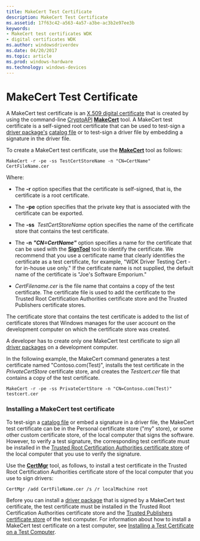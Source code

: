 ```yaml
---
title: MakeCert Test Certificate
description: MakeCert Test Certificate
ms.assetid: 17f63c42-a563-4a57-a3be-ac3b2e97ee3b
keywords:
- MakeCert test certificates WDK
- digital certificates WDK
ms.author: windowsdriverdev
ms.date: 04/20/2017
ms.topic: article
ms.prod: windows-hardware
ms.technology: windows-devices
---
```


# MakeCert Test Certificate


A MakeCert test certificate is an [X.509 digital certificate](digital-certificates.md) that is created by using the command-line [CryptoAPI](http://go.microsoft.com/fwlink/p/?linkid=136391) [**MakeCert**](https://msdn.microsoft.com/library/windows/hardware/ff548309) tool. A MakeCert test certificate is a self-signed root certificate that can be used to test-sign a [driver package's](driver-packages.md) [catalog file](catalog-files.md) or to test-sign a driver file by embedding a signature in the driver file.

To create a MakeCert test certificate, use the [**MakeCert**](https://msdn.microsoft.com/library/windows/hardware/ff548309) tool as follows:

```
MakeCert -r -pe -ss TestCertStoreName -n "CN=CertName" CertFileName.cer
```

Where:

-   The **-r** option specifies that the certificate is self-signed, that is, the certificate is a root certificate.

-   The **-pe** option specifies that the private key that is associated with the certificate can be exported.

-   The **-ss**  *TestCertStoreName* option specifies the name of the certificate store that contains the test certificate.

-   The **-n** ***"*CN=***CertName****"*** option specifies a name for the certificate that can be used with the [**SignTool**](https://msdn.microsoft.com/library/windows/hardware/ff551778) tool to identify the certificate. We recommend that you use a certificate name that clearly identifies the certificate as a test certificate, for example, "WDK Driver Testing Cert - for in-house use only." If the certificate name is not supplied, the default name of the certificate is "Joe's Software Emporium."

-   *CertFilename.cer* is the file name that contains a copy of the test certificate. The certificate file is used to add the certificate to the Trusted Root Certification Authorities certificate store and the Trusted Publishers certificate stores.

The certificate store that contains the test certificate is added to the list of certificate stores that Windows manages for the user account on the development computer on which the certificate store was created.

A developer has to create only one MakeCert test certificate to sign all [driver packages](driver-packages.md) on a development computer.

In the following example, the MakeCert command generates a test certificate named "Contoso.com(Test)", installs the test certificate in the *PrivateCertStore* certificate store, and creates the *Testcert.cer* file that contains a copy of the test certificate.

```
MakeCert -r -pe -ss PrivateCertStore -n "CN=Contoso.com(Test)" testcert.cer
```

### <a href="" id="installing-a-makecert-test-certificate"></a> Installing a MakeCert test certificate

To test-sign a [catalog file](catalog-files.md) or embed a signature in a driver file, the MakeCert test certificate can be in the Personal certificate store ("my" store), or some other custom certificate store, of the local computer that signs the software. However, to verify a test signature, the corresponding test certificate must be installed in the [Trusted Root Certification Authorities certificate store](trusted-root-certification-authorities-certificate-store.md) of the local computer that you use to verify the signature.

Use the [**CertMgr**](https://msdn.microsoft.com/library/windows/hardware/ff543411) tool, as follows, to install a test certificate in the Trusted Root Certification Authorities certificate store of the local computer that you use to sign drivers:

```
CertMgr /add CertFileName.cer /s /r localMachine root
```

Before you can install a [driver package](driver-packages.md) that is signed by a MakeCert test certificate, the test certificate must be installed in the Trusted Root Certification Authorities certificate store and the [Trusted Publishers certificate store](trusted-publishers-certificate-store.md) of the test computer. For information about how to install a MakeCert test certificate on a test computer, see [Installing a Test Certificate on a Test Computer](installing-a-test-certificate-on-a-test-computer.md).

 

 





